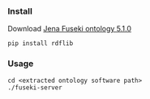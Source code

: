 

### Install

Download [Jena Fuseki ontology 5.1.0](https://jena.apache.org/download/index.cgi)

```shell 
pip install rdflib

```


### Usage 

```shell
cd <extracted ontology software path>
./fuseki-server
```


